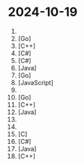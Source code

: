 # 2024-10-19

1. [](https://github.comundefined "科技爱好者周刊，每周五发布") 
2. [](https://github.comundefined "🤖 AI Gateway | AI Native API Gateway") [Go]
3. [](https://github.comundefined "MiniOB is a compact database that assists developers in understanding the fundamental workings of a database.") [C++]
4. [](https://github.comundefined "Unity3D Client And C# Server Framework") [C#]
5. [](https://github.comundefined "一个利用摸鱼时间背单词的软件。") [C#]
6. [](https://github.comundefined "ehviewer，用爱发电，快乐前行") [Java]
7. [](https://github.comundefined "一款内网综合扫描工具，方便一键自动化、全方位漏扫扫描。") [Go]
8. [](https://github.comundefined "猫抓 浏览器资源嗅探扩展 / cat-catch Browser Resource Sniffing Extension") [JavaScript]
9. [](https://github.comundefined "Fay is an open-source digital human framework integrating language models and digital characters. It offers retail, assistant, and agent versions for diverse applications like virtual shopping guides, broadcasters, assistants, waiters, teachers, and voice or text-based mobile assistants.") 
10. [](https://github.comundefined "An all-in-one observability solution which aims to combine the advantages of Prometheus and Grafana. It manages alert rules and visualizes metrics, logs, traces in a beautiful web UI.") [Go]
11. [](https://github.comundefined "《明日方舟》小助手，全日常一键长草！| A one-click tool for the daily tasks of Arknights, supporting all clients.") [C++]
12. [](https://github.comundefined "Android 权限请求框架，已适配 Android 14") [Java]
13. [](https://github.comundefined "Hearthstone Modify Based on BepInEx") 
14. [](https://github.comundefined "《利用Python进行数据分析·第2版》") 
15. [](https://github.comundefined "Lean's LEDE source") [C]
16. [](https://github.comundefined "B 站（bilibili）自动任务工具，支持docker、青龙、k8s等多种部署方式。敏感肌也能用。") [C#]
17. [](https://github.comundefined "🏆 实时 零代码、全功能、强安全 ORM 库 🚀 后端接口和文档零代码，前端(客户端) 定制返回 JSON 的数据和结构 🏆 Real-Time coding-free, powerful and secure ORM 🚀 providing APIs and Docs without coding by Backend, and the returned JSON of API can be customized by Frontend(Client) users") [Java]
18. [](https://github.comundefined "PUER(普洱) Typescript. Let's write your game in UE or Unity with TypeScript.") [C++]
